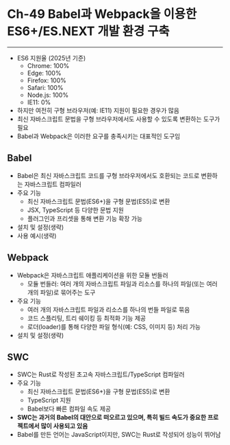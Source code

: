 # Ch-49 Babel과 Webpack을 이용한 ES6+/ES.NEXT 개발 환경 구축

---
- ES6 지원율 (2025년 기준)
  - Chrome: 100%
  - Edge: 100%
  - Firefox: 100%
  - Safari: 100%
  - Node.js: 100%
  - IE11: 0%
- 하지만 여전히 구형 브라우저(예: IE11) 지원이 필요한 경우가 많음
- 최신 자바스크립트 문법을 구형 브라우저에서도 사용할 수 있도록 변환하는 도구가 필요
- Babel과 Webpack은 이러한 요구를 충족시키는 대표적인 도구임

## Babel
- Babel은 최신 자바스크립트 코드를 구형 브라우저에서도 호환되는 코드로 변환하는 자바스크립트 컴파일러
- 주요 기능
  - 최신 자바스크립트 문법(ES6+)을 구형 문법(ES5)로 변환
  - JSX, TypeScript 등 다양한 문법 지원
  - 플러그인과 프리셋을 통해 변환 기능 확장 가능
- 설치 및 설정(생략)
- 사용 예시(생략)   

## Webpack
- Webpack은 자바스크립트 애플리케이션을 위한 모듈 번들러
  - 모듈 번들러: 여러 개의 자바스크립트 파일과 리소스를 하나의 파일(또는 여러 개의 파일)로 묶어주는 도구
- 주요 기능
  - 여러 개의 자바스크립트 파일과 리소스를 하나의 번들 파일로 묶음
  - 코드 스플리팅, 트리 쉐이킹 등 최적화 기능 제공
  - 로더(loader)를 통해 다양한 파일 형식(예: CSS, 이미지 등) 처리 가능
- 설치 및 설정(생략)

## SWC
- SWC는 Rust로 작성된 초고속 자바스크립트/TypeScript 컴파일러
- 주요 기능
  - 최신 자바스크립트 문법(ES6+)을 구형 문법(ES5)로 변환
  - TypeScript 지원
  - Babel보다 빠른 컴파일 속도 제공
- **SWC는 과거의 Babel의 대안으로 떠오르고 있으며, 특히 빌드 속도가 중요한 프로젝트에서 많이 사용되고 있음**
- Babel를 만든 언어는 JavaScript이지만, SWC는 Rust로 작성되어 성능이 뛰어남